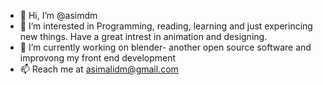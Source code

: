 - 👋 Hi, I’m @asimdm
- 👀 I’m interested in Programming, reading, learning and just experincing new things. Have a great intrest in animation and designing.
- 🌱 I’m currently working on blender- another open source software and improvong my front end development
- 📫 Reach me at asimalidm@gmail.com

<!---
asimdm/asimdm is a ✨ special ✨ repository because its `README.md` (this file) appears on your GitHub profile.
You can click the Preview link to take a look at your changes.
--->
